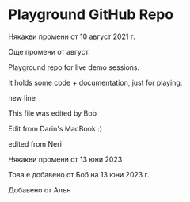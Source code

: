 # Playground GitHub Repo

Някакви промени от 10 август 2021 г.

Още промени от август.

Playground repo for live demo sessions.

It holds some code + documentation, just for playing.

new line

This file was edited by Bob

Edit from Darin's MacBook :)

edited from Neri

Някакви промени от 13 юни 2023

Това е добавено от Боб на 13 юни 2023 г.

Добавено от Алън
